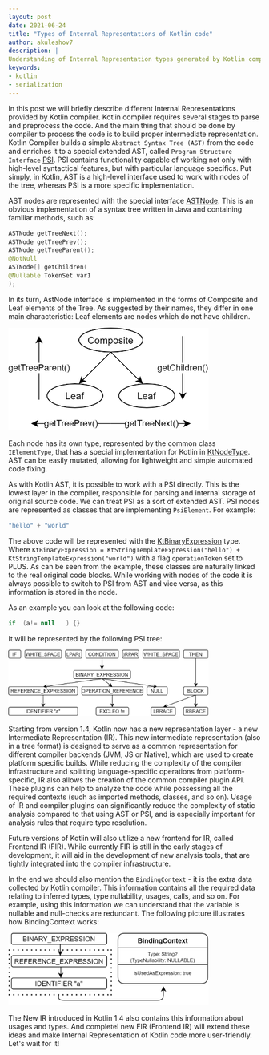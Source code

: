 ```yaml
---
layout: post
date: 2021-06-24
title: "Types of Internal Representations of Kotlin code"
author: akuleshov7
description: |
Understanding of Internal Representation types generated by Kotlin compiler
keywords:
- kotlin
- serialization
---
```


In this post we will briefly describe different Internal Representations provided by Kotlin compiler.
Kotlin compiler requires several stages to parse and preprocess the code. And the main thing that should be done by compiler to process the code is to build proper intermediate representation.
Kotlin Compiler builds a simple `Abstract Syntax Tree (AST)` from the code and enriches it to a special extended AST, called `Program Structure Interface` [PSI](https://github.com/JetBrains/kotlin/tree/37813d9d82c5a5ff246dd479dd34f754e44d3305/compiler/psi/src/org/jetbrains/kotlin/psi).
PSI contains functionality capable of working not only with high-level syntactical features, but with particular language specifics.
Put simply, in Kotlin, AST is a high-level interface used to work with nodes of the tree, whereas PSI is a more specific implementation. 

AST nodes are represented with the special interface [ASTNode](https://github.com/JetBrains/intellij-community/blob/master/platform/core-api/src/com/intellij/lang/ASTNode.java). This is an obvious implementation of a syntax tree written in Java and containing familiar methods, such as:
```kotlin
ASTNode getTreeNext();
ASTNode getTreePrev();
ASTNode getTreeParent();
@NotNull
ASTNode[] getChildren(
@Nullable TokenSet var1
);
```

In its turn, AstNode interface is implemented in the forms of Composite and Leaf elements of the Tree. As suggested by their names, they differ in one main characteristic: Leaf elements are nodes which do not have children.

<img src="/static/img/ast.png" width="400em">

Each node has its own type, represented by the common class `IElementType`, that has a special implementation for Kotlin in [KtNodeType](https://github.com/JetBrains/kotlin/blob/37813d9d82c5a5ff246dd479dd34f754e44d3305/compiler/psi/src/org/jetbrains/kotlin/KtNodeType.java). AST can be easily mutated, allowing for lightweight and simple automated code fixing. 

As with Kotlin AST, it is possible to work with a PSI directly.
This is the lowest layer in the compiler, responsible for parsing and internal storage of original source code.
We can treat PSI as a sort of extended AST.
PSI nodes are represented as classes that are implementing `PsiElement`. For example:
```kotlin
"hello" + "world"
```

The above code will be represented with the [KtBinaryExpression](https://github.com/JetBrains/kotlin/blob/37813d9d82c5a5ff246dd479dd34f754e44d3305/compiler/psi/src/org/jetbrains/kotlin/psi/KtBinaryExpression.java) type.
Where `KtBinaryExpression = KtStringTemplateExpression("hello") + KtStringTemplateExpression("world")` with a flag `operationToken` set to PLUS.
As can be seen from the example, these classes are naturally linked to the real original code blocks.
While working with nodes of the code it is always possible to switch to PSI from AST and vice versa, as this information is stored in the node.

As an example you can look at the following code:
```kotlin
if  (a!= null   ) {}
```

It will be represented by the following PSI tree:

<img src="/static/img/ast-example.png" width="400em">

Starting from version 1.4, Kotlin now has a new representation layer - a new Intermediate Representation (IR).
This new intermediate representation (also in a tree format) is designed to serve as a common representation for different compiler backends (JVM, JS or Native),
which are used to create platform specific builds. While reducing the complexity of the compiler infrastructure and splitting language-specific operations from platform-specific,
IR also allows the creation of the common compiler plugin API.
These plugins can help to analyze the code while possessing all the required contexts (such as imported methods, classes, and so on).
Usage of IR and compiler plugins can significantly reduce the complexity of static analysis compared to that using AST or PSI, and is especially important for analysis rules that require type resolution.

Future versions of Kotlin will also utilize a new frontend for IR, called Frontend IR (FIR).
While currently FIR is still in the early stages of development, it will aid in the development of new analysis tools, that are tightly integrated into the compiler infrastructure.

In the end we should also mention the `BindingContext` - it is the extra data collected by Kotlin compiler.
This information contains all the required data relating to inferred types, type nullability, usages, calls, and so on.
For example, using this information we can understand that the variable is nullable and null-checks are redundant.
The following picture illustrates how BindingContext works:

<img src="/static/img/binding-context.png" width="400em">

The New IR introduced in Kotlin 1.4 also contains this information about usages and types.
And completel new FIR (Frontend IR) will extend these ideas and make Internal Representation of Kotlin code more user-friendly.
Let's wait for it!

